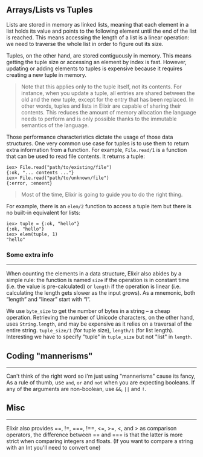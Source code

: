 ## Arrays/Lists vs Tuples

Lists are stored in memory as linked lists, meaning that each element in a list holds its value and points to the following element until the end of the list is reached. This means accessing the length of a list is a linear operation: we need to traverse the whole list in order to figure out its size.

Tuples, on the other hand, are stored contiguously in memory. This means getting the tuple size or accessing an element by index is fast. However, updating or adding elements to tuples is expensive because it requires creating a new tuple in memory.


>Note that this applies only to the tuple itself, not its contents. For instance, when you update a tuple, all entries are shared between the old and the new tuple, except for the entry that has been replaced. In other words, tuples and lists in Elixir are capable of sharing their contents. This reduces the amount of memory allocation the language needs to perform and is only possible thanks to the immutable semantics of the language.


Those performance characteristics dictate the usage of those data structures. One very common use case for tuples is to use them to return extra information from a function. For example, `File.read/1` is a function that can be used to read file contents. It returns a tuple:

    iex> File.read("path/to/existing/file")
    {:ok, "... contents ..."}
    iex> File.read("path/to/unknown/file")
    {:error, :enoent}

>Most of the time, Elixir is going to guide you to do the right thing.

For example, there is an `elem/2` function to access a tuple item but there is no built-in equivalent for lists:

    iex> tuple = {:ok, "hello"}
    {:ok, "hello"}
    iex> elem(tuple, 1)
    "hello"

### Some extra info
---
When counting the elements in a data structure, Elixir also abides by a simple rule: the function is named `size` if the operation is in constant time (i.e. the value is pre-calculated) or `length` if the operation is linear (i.e. calculating the length gets slower as the input grows). As a mnemonic, both “length” and “linear” start with “l”.

We use `byte_size` to get the number of bytes in a string – a cheap operation. Retrieving the number of Unicode characters, on the other hand, uses `String.length`, and may be expensive as it relies on a traversal of the entire string. `tuple_size/1` (for tuple size), `length/1` (for list length). Interesting we have to specify "tuple" in `tuple_size` but not "list" in `length`.

## Coding "mannerisms"
---
Can't think of the right word so i'm just using "mannerisms" cause its fancy, As a rule of thumb, use `and`, `or` and `not` when you are expecting booleans. If any of the arguments are non-boolean, use `&&`, `||` and `!`.

## Misc
---
Elixir also provides ==, !=, ===, !==, <=, >=, <, and > as comparison operators, the difference between == and === is that the latter is more strict when comparing integers and floats. (If you want to compare a string with an Int you'll need to convert one)
